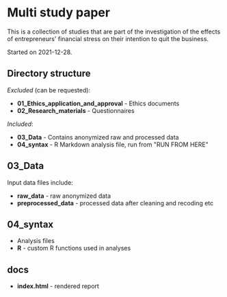 # Multi study paper

This is a collection of studies that are part of the investigation of the effects of entrepreneurs' financial stress on their intention to quit the business.

Started on 2021-12-28.

## Directory structure

*Excluded* (can be requested):
* **01_Ethics_application_and_approval** - Ethics documents
* **02_Research_materials** - Questionnaires

*Included*:
* **03_Data** - Contains anonymized raw and processed data
* **04_syntax** - R Markdown analysis file, run from "RUN FROM HERE"

## 03_Data

Input data files include:

* **raw_data** - raw anonymized data
* **preprocessed_data** - processed data after cleaning and recoding etc

## 04_syntax

* Analysis files
* **R** - custom R functions used in analyses

## docs

* **index.html** - rendered report
